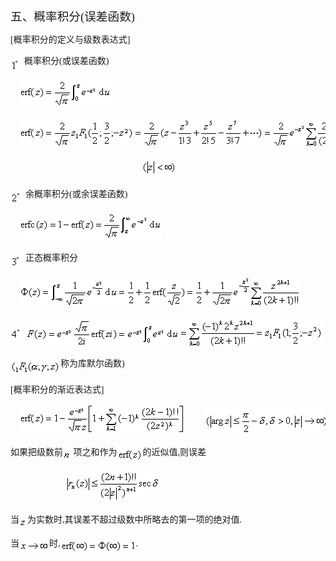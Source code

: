 <div class=Section1>
<p class=MsoNormal><span lang=ZH-CN style='font-size:14.0pt;font-family:宋体_GB2312'>五、概率积分</span><span
lang=EN-US style='font-size:14.0pt;font-family:宋体_GB2312'>(</span><span
lang=ZH-CN style='font-size:14.0pt;font-family:宋体_GB2312'>误差函数</span><span
lang=EN-US style='font-size:14.0pt;font-family:宋体_GB2312'>)</span></p>
<p class=MsoNormal><span lang=EN-US style='font-family:宋体_GB2312'>[</span><span
lang=ZH-CN style='font-family:宋体_GB2312'>概率积分的定义与级数表达式</span><span lang=EN-US
style='font-family:宋体_GB2312'>]</span></p>
<p class=MsoNormal><sub><span lang=EN-US style='font-size:10.5pt;font-family:
宋体_GB2312'><img width=15 height=20
src="res/17e9d95da129bdd93c34fb6cc6aaaa52_5716_files/image002.gif" u1:shapes="_x0000_i1025"
align=absmiddle></span></sub><span lang=EN-US style='font-family:宋体_GB2312'>&nbsp;
</span><span lang=ZH-CN style='font-family:宋体_GB2312'>概率积分</span><span
lang=EN-US style='font-family:宋体_GB2312'>(</span><span lang=ZH-CN
style='font-family:宋体_GB2312'>或误差函数</span><span lang=EN-US style='font-family:
宋体_GB2312'>)</span></p>
<pre><span lang=EN-US style='font-family:宋体_GB2312'>&nbsp;&nbsp;&nbsp; </span><sub><span
lang=EN-US style='font-size:10.5pt;font-family:宋体_GB2312'><img width=148
height=44 src="res/17e9d95da129bdd93c34fb6cc6aaaa52_5716_files/image004.gif"
u1:shapes="_x0000_i1026"></span></sub></pre><pre><span lang=EN-US
style='font-family:宋体_GB2312'>&nbsp;&nbsp;&nbsp;&nbsp;</span><sub><span
lang=EN-US style='font-size:10.5pt;font-family:宋体_GB2312'><img width=184
height=44 src="res/17e9d95da129bdd93c34fb6cc6aaaa52_5716_files/image006.gif"
u1:shapes="_x0000_i1027"><img width=207 height=47
src="res/17e9d95da129bdd93c34fb6cc6aaaa52_5716_files/image008.gif" u1:shapes="_x0000_i1028"><img
width=148 height=47 src="res/17e9d95da129bdd93c34fb6cc6aaaa52_5716_files/image010.gif"
u1:shapes="_x0000_i1029"></span></sub></pre><pre><span lang=EN-US
style='font-family:宋体_GB2312'>&nbsp;&nbsp;&nbsp;&nbsp;&nbsp;&nbsp;&nbsp;&nbsp;&nbsp;&nbsp;&nbsp;&nbsp;&nbsp;&nbsp;&nbsp;&nbsp;&nbsp;&nbsp;&nbsp;&nbsp;&nbsp;&nbsp;&nbsp;&nbsp;&nbsp;&nbsp;&nbsp;&nbsp;&nbsp;&nbsp;&nbsp;&nbsp;&nbsp;&nbsp;&nbsp;&nbsp;&nbsp;&nbsp;&nbsp;&nbsp;&nbsp;&nbsp;&nbsp;&nbsp;&nbsp;&nbsp;&nbsp;&nbsp;&nbsp;&nbsp;&nbsp;&nbsp;&nbsp;&nbsp;&nbsp;&nbsp;&nbsp;&nbsp;&nbsp;&nbsp;</span><sub><span
lang=EN-US style='font-size:10.5pt;font-family:宋体_GB2312'><img width=56
height=27 src="res/17e9d95da129bdd93c34fb6cc6aaaa52_5716_files/image012.gif"
u1:shapes="_x0000_i1030"></span></sub></pre>
<p class=MsoNormal><sub><span lang=EN-US style='font-size:10.5pt;font-family:
宋体_GB2312'><img width=17 height=20
src="res/17e9d95da129bdd93c34fb6cc6aaaa52_5716_files/image014.gif" u1:shapes="_x0000_i1031"
align=absmiddle></span></sub><span lang=EN-US style='font-family:宋体_GB2312'>&nbsp;
</span><span lang=ZH-CN style='font-family:宋体_GB2312'>余概率积分</span><span
lang=EN-US style='font-family:宋体_GB2312'>(</span><span lang=ZH-CN
style='font-family:宋体_GB2312'>或余误差函数</span><span lang=EN-US style='font-family:
宋体_GB2312'>)</span></p>
<pre><span lang=EN-US style='font-family:宋体_GB2312'>&nbsp;&nbsp;&nbsp; </span><sub><span
lang=EN-US style='font-size:10.5pt;font-family:宋体_GB2312'><img width=229
height=44 src="res/17e9d95da129bdd93c34fb6cc6aaaa52_5716_files/image016.gif"
u1:shapes="_x0000_i1032"></span></sub></pre>
<p class=MsoNormal><sub><span lang=EN-US style='font-size:10.5pt;font-family:
宋体_GB2312'><img width=17 height=21
src="res/17e9d95da129bdd93c34fb6cc6aaaa52_5716_files/image018.gif" u1:shapes="_x0000_i1033"
align=absmiddle></span></sub><span lang=EN-US style='font-family:宋体_GB2312'>&nbsp;
</span><span lang=ZH-CN style='font-family:宋体_GB2312'>正态概率积分</span></p>
<pre><span lang=EN-US style='font-family:宋体_GB2312'>&nbsp;&nbsp;&nbsp; </span><sub><span
lang=EN-US style='font-size:10.5pt;font-family:宋体_GB2312'><img width=267
height=44 src="res/17e9d95da129bdd93c34fb6cc6aaaa52_5716_files/image020.gif"
u1:shapes="_x0000_i1047"><img width=184 height=49
src="res/17e9d95da129bdd93c34fb6cc6aaaa52_5716_files/image022.gif" u1:shapes="_x0000_i1048"></span></sub></pre>
<p class=MsoNormal><sub><span lang=EN-US style='font-size:10.5pt;font-family:
宋体_GB2312'><img width=17 height=20
src="res/17e9d95da129bdd93c34fb6cc6aaaa52_5716_files/image024.gif" u1:shapes="_x0000_i1049"
align=absmiddle></span></sub><span lang=EN-US style='font-family:宋体_GB2312'>&nbsp;
</span><sub><span lang=EN-US style='font-size:10.5pt;font-family:宋体_GB2312'><img
width=247 height=45 src="res/17e9d95da129bdd93c34fb6cc6aaaa52_5716_files/image026.gif"
u1:shapes="_x0000_i1050" align=absmiddle><img width=229 height=47
src="res/17e9d95da129bdd93c34fb6cc6aaaa52_5716_files/image028.gif" u1:shapes="_x0000_i1051"
align=absmiddle></span></sub></p>
<p class=MsoNormal><sub><span lang=EN-US style='font-size:10.5pt;font-family:
宋体_GB2312'><img width=80 height=23
src="res/17e9d95da129bdd93c34fb6cc6aaaa52_5716_files/image030.gif" u1:shapes="_x0000_i1052"
align=absmiddle></span></sub><span lang=ZH-CN style='font-family:宋体_GB2312'>称为库默尔函数</span><span
lang=EN-US style='font-family:宋体_GB2312'>)</span></p>
<p class=MsoNormal><span lang=EN-US style='font-family:宋体_GB2312'>[</span><span
lang=ZH-CN style='font-family:宋体_GB2312'>概率积分的渐近表达式</span><span lang=EN-US
style='font-family:宋体_GB2312'>]</span></p>
<pre><span lang=EN-US style='font-family:宋体_GB2312'>&nbsp;&nbsp;&nbsp; </span><sub><span
lang=EN-US style='font-size:10.5pt;font-family:宋体_GB2312'><img width=265
height=48 src="res/17e9d95da129bdd93c34fb6cc6aaaa52_5716_files/image032.gif"
u1:shapes="_x0000_i1053"></span></sub><span lang=EN-US style='font-family:宋体_GB2312'>&nbsp;&nbsp;&nbsp;&nbsp;&nbsp;&nbsp;&nbsp;&nbsp; </span><sub><span
lang=EN-US style='font-size:10.5pt;font-family:宋体_GB2312'><img width=199
height=41 src="res/17e9d95da129bdd93c34fb6cc6aaaa52_5716_files/image034.gif"
u1:shapes="_x0000_i1054"></span></sub></pre>
<p class=MsoNormal><span lang=ZH-CN style='font-family:宋体_GB2312'>如果把级数前</span><sub><span
lang=EN-US style='font-size:10.5pt;font-family:宋体_GB2312'><img width=13
height=15 src="res/17e9d95da129bdd93c34fb6cc6aaaa52_5716_files/image036.gif"
u1:shapes="_x0000_i1055" align=absmiddle></span></sub><span lang=EN-US
style='font-family:宋体_GB2312'> </span><span lang=ZH-CN style='font-family:宋体_GB2312'>项之和作为</span><sub><span
lang=EN-US style='font-size:10.5pt;font-family:宋体_GB2312'><img width=41
height=21 src="res/17e9d95da129bdd93c34fb6cc6aaaa52_5716_files/image038.gif"
u1:shapes="_x0000_i1056" align=absmiddle></span></sub><span lang=ZH-CN
style='font-family:宋体_GB2312'>的近似值</span><span lang=EN-US style='font-family:
宋体_GB2312'>,</span><span lang=ZH-CN style='font-family:宋体_GB2312'>则误差</span></p>
<pre><span lang=EN-US style='font-family:宋体_GB2312'>&nbsp;&nbsp;&nbsp;&nbsp; &nbsp;&nbsp;&nbsp;&nbsp;&nbsp;&nbsp;&nbsp;&nbsp;&nbsp;&nbsp;&nbsp;&nbsp;&nbsp;&nbsp;&nbsp;&nbsp;&nbsp;&nbsp;&nbsp;&nbsp;</span><sub><span
lang=EN-US style='font-size:10.5pt;font-family:宋体_GB2312'><img width=151
height=49 src="res/17e9d95da129bdd93c34fb6cc6aaaa52_5716_files/image040.gif"
u1:shapes="_x0000_i1057"></span></sub></pre>
<p class=MsoNormal><span lang=ZH-CN style='font-family:宋体_GB2312'>当</span><sub><span
lang=EN-US style='font-size:10.5pt;font-family:宋体_GB2312'><img width=13
height=13 src="res/17e9d95da129bdd93c34fb6cc6aaaa52_5716_files/image042.gif"
u1:shapes="_x0000_i1058" align=absmiddle></span></sub><span lang=ZH-CN
style='font-family:宋体_GB2312'>为实数时</span><span lang=EN-US style='font-family:
宋体_GB2312'>,</span><span lang=ZH-CN style='font-family:宋体_GB2312'>其误差不超过级数中所略去的第一项的绝对值</span><span
lang=EN-US style='font-family:宋体_GB2312'>.</span></p>
<p class=MsoNormal><span lang=ZH-CN style='font-family:宋体_GB2312'>当</span><sub><span
lang=EN-US style='font-size:10.5pt;font-family:宋体_GB2312'><img width=48
height=15 src="res/17e9d95da129bdd93c34fb6cc6aaaa52_5716_files/image044.gif"
u1:shapes="_x0000_i1059" align=absmiddle></span></sub><span lang=ZH-CN
style='font-family:宋体_GB2312'>时</span><span lang=EN-US style='font-family:宋体_GB2312'>,</span><sub><span
lang=EN-US style='font-size:10.5pt;font-family:宋体_GB2312'><img width=121
height=21 src="res/17e9d95da129bdd93c34fb6cc6aaaa52_5716_files/image046.gif"
u1:shapes="_x0000_i1060" align=absmiddle></span></sub><span lang=EN-US
style='font-family:宋体_GB2312'>.</span></p>
</div>